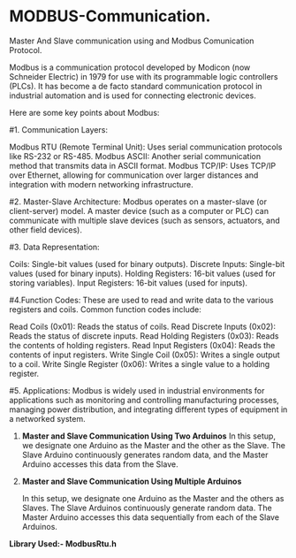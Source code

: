 # MODBUS-Communication.
Master And Slave communication using and Modbus Comunication Protocol.


Modbus is a communication protocol developed by Modicon (now Schneider Electric) in 1979 for use with its programmable logic controllers (PLCs). It has become a de facto standard communication protocol in industrial automation and is used for connecting electronic devices.

Here are some key points about Modbus:

#1. Communication Layers:

Modbus RTU (Remote Terminal Unit): Uses serial communication protocols like RS-232 or RS-485.
Modbus ASCII: Another serial communication method that transmits data in ASCII format.
Modbus TCP/IP: Uses TCP/IP over Ethernet, allowing for communication over larger distances and integration with modern networking infrastructure.

#2. Master-Slave Architecture: Modbus operates on a master-slave (or client-server) model. A master device (such as a computer or PLC) can communicate with multiple slave devices (such as sensors, actuators, and other field devices).

#3. Data Representation:

Coils: Single-bit values (used for binary outputs).
Discrete Inputs: Single-bit values (used for binary inputs).
Holding Registers: 16-bit values (used for storing variables).
Input Registers: 16-bit values (used for inputs).

#4.Function Codes: These are used to read and write data to the various registers and coils. Common function codes include:

Read Coils (0x01): Reads the status of coils.
Read Discrete Inputs (0x02): Reads the status of discrete inputs.
Read Holding Registers (0x03): Reads the contents of holding registers.
Read Input Registers (0x04): Reads the contents of input registers.
Write Single Coil (0x05): Writes a single output to a coil.
Write Single Register (0x06): Writes a single value to a holding register.

#5. Applications: Modbus is widely used in industrial environments for applications such as monitoring and controlling manufacturing processes, managing power distribution, and integrating different types of equipment in a networked system.





1. **Master and Slave Communication Using Two Arduinos**
    In this setup, we designate one Arduino as the Master and the other as the Slave. The Slave Arduino continuously generates random data, and the Master Arduino accesses this data from the Slave.

2. **Master and Slave Communication Using Multiple Arduinos**

   In this setup, we designate one Arduino as the Master and the others as Slaves. The Slave Arduinos continuously generate random data. The Master Arduino accesses this data sequentially from each of the Slave         Arduinos.


**Library Used:- ModbusRtu.h**
